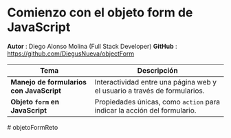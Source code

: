 # Comienzo con el objeto form de JavaScript

**Autor** : Diego Alonso Molina (Full Stack Developer) 
**GitHub** : https://github.com/DiegusNueva/objectForm

| Tema                                     | Descripción                                                               |
| ---------------------------------------- | ------------------------------------------------------------------------- |
| **Manejo de formularios con JavaScript** | Interactividad entre una página web y el usuario a través de formularios. |
| **Objeto `form` en JavaScript**          | Propiedades únicas, como `action` para indicar la acción del formulario.  |
#   o b j e t o F o r m R e t o  
 